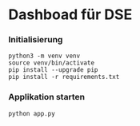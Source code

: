 # Dashboad für DSE

### Initialisierung

```
python3 -m venv venv
source venv/bin/activate
pip install --upgrade pip
pip install -r requirements.txt
```

### Applikation starten

```
python app.py
```
